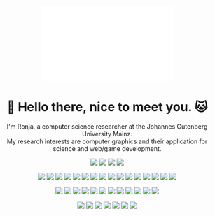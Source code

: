 <p align="center">
<img width="300px" src="cube.svg"/>
</p>
<h1 align="center"> 👋 Hello there, nice to meet you. 🐱</h1>

<p align="center">
  I'm Ronja, a computer science researcher at the Johannes Gutenberg University Mainz. <br/>
  My research interests are computer graphics and their application for science and web/game development.
</p>
<p align="center">
  <a href="https://catheart97.github.io/" target="_blank"><img src="https://img.shields.io/badge/Website-green?style=for-the-badge&logoColor=white" /></a>
  <a href="https://www.linkedin.com/in/catheart97/" target="_blank"><img src="https://img.shields.io/badge/LinkedIn-0077B5?style=for-the-badge&logo=linkedin&logoColor=white" /></a>
  <a href="https://leetcode.com/catheart97/" target="_blank"><img src="https://img.shields.io/badge/LeetCode-yellow?style=for-the-badge&logo=leetcode&logoColor=white"/></a>
<a href="https://gist.github.com/catheart97" target="_blank"><img src="https://img.shields.io/badge/Gists-black?style=for-the-badge&logo=github&logoColor=white"/>
</a>
</p>

<p></p>

<p align="center"> 
    <img src="https://img.shields.io/badge/-C%2FC%2B%2B-white?style=flat&logo=cplusplus&logoColor=black"/>
    <img src="https://img.shields.io/badge/-CUDA%20C%2FC%2B%2B-white?style=flat&logo=nvidia&logoColor=black"/>
    <img src="https://img.shields.io/badge/-Python-white?style=flat&logo=python&logoColor=black"/>
    <img src="https://img.shields.io/badge/-C%23-white?style=flat&logo=csharp&logoColor=black"/>
    <img src="https://img.shields.io/badge/-Scala-white?style=flat&logo=scala&logoColor=black"/>
    <img src="https://img.shields.io/badge/-Kotlin-white?style=flat&logo=kotlin&logoColor=black"/>
    <img src="https://img.shields.io/badge/-Java-white?style=flat"/>
    <img src="https://img.shields.io/badge/-Javascript-white?style=flat&logo=javascript&logoColor=black"/>
    <img src="https://img.shields.io/badge/-GLSL-white?style=flat&logo=opengl&logoColor=black"/>
    <img src="https://img.shields.io/badge/-HLSL-white"/>
    <img src="https://img.shields.io/badge/-PowerShell-white?style=flat&logo=powershell&logoColor=black"/>
    <img src="https://img.shields.io/badge/-Bash-white?style=flat&logo=gnubash&logoColor=black"/>
    <img src="https://img.shields.io/badge/-HTML5-white?style=flat&logo=html5&logoColor=black"/>
    <img src="https://img.shields.io/badge/-CSS-white?style=flat&logo=css3&logoColor=black"/>
    <img src="https://img.shields.io/badge/-Typescript-white?style=flat&logo=typescript&logoColor=black"/>
    <img src="https://img.shields.io/badge/-Swift-white?style=flat&logo=swift&logoColor=black"/>
</p>

<p align="center"> 
    <img src="https://img.shields.io/badge/-Unreal%20Engine%204%2F5-black?style=flat&logo=unrealengine"/>
    <img src="https://img.shields.io/badge/-Unity-black?style=flat&logo=unity"/>
    <img src="https://img.shields.io/badge/-Android-black?style=flat&logo=android&logoColor=white"/>
    <img src="https://img.shields.io/badge/-Bootstrap-black?style=flat&logo=bootstrap&logoColor=white"/>
    <img src="https://img.shields.io/badge/-Qt-black?style=flat&logo=qt&logoColor=white"/>
    <img src="https://img.shields.io/badge/-mariaDB%2FmySQL-black?style=flat&logo=mariadb&logoColor=white"/>
    <img src="https://img.shields.io/badge/-sqlite-black?style=flat&logo=sqlite&logoColor=white"/>
    <img src="https://img.shields.io/badge/-node.js-black?style=flat&logo=node.js&logoColor=white"/>
    <img src="https://img.shields.io/badge/-Tensorflow-black?style=flat&logo=tensorflow&logoColor=white"/>
    <img src="https://img.shields.io/badge/-Electron-black?style=flat&logo=electron&logoColor=white"/>
    <img src="https://img.shields.io/badge/-npm-black?style=flat&logo=npm&logoColor=white"/>
    <img src="https://img.shields.io/badge/-reactjs-black?style=flat&logo=react&logoColor=white"/>
</p>

<p align="center"> 
    <img src="https://img.shields.io/badge/-blender-white?style=flat&logo=blender&logoColor=black"/>
    <img src="https://img.shields.io/badge/-git-white?style=flat&logo=git&logoColor=black"/>
    <img src="https://img.shields.io/badge/-Visual%20Studio%20Code-white?style=flat&logo=visualstudiocode&logoColor=black"/>
    <img src="https://img.shields.io/badge/-GitLab-white?style=flat&logo=gitlab&logoColor=black"/>
    <img src="https://img.shields.io/badge/-gitea-white?style=flat&logo=gitea&logoColor=black"/>
    <img src="https://img.shields.io/badge/-GitHub-white?style=flat&logo=github&logoColor=black"/>
    <img src="https://img.shields.io/badge/-Trello-white?style=flat&logo=Trello&logoColor=black"/>
</p>
